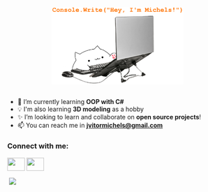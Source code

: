 <div align="center">
  <img src="hey.png" align="center" width="60%">
</div>

<br>

- 🌱 I’m currently learning **OOP with C#**
- 💡 I'm also learning **3D modeling** as a hobby 
- ✨ I’m looking to learn and collaborate on **open source projects**!
- 📫 You can reach me in **jvitormichels@gmail.com**

<p align="left">
  <h3 align="left">Connect with me:</h3>
  <a href="https://www.linkedin.com/in/jo%C3%A3o-vitor-michels-b70a56197/" target="blank"><img align="center" src="https://www.flaticon.com/svg/static/icons/svg/1409/1409945.svg"height="30" width="40" /></a>
  <a href="https://www.instagram.com/mirjels/" target="blank"><img align="center" src="https://www.flaticon.com/svg/static/icons/svg/1409/1409946.svg" height="30" width="40" /></a>
</p>

<p>&nbsp;<img align="center" src="https://github-readme-stats.vercel.app/api?username=jvitormichels&theme=dark&show_icons=true"/></p>

<!--
**jvitormichels/jvitormichels** is a ✨ _special_ ✨ repository because its `README.md` (this file) appears on your GitHub profile.

Here are some ideas to get you started:

- 🔭 I’m currently working on ...
- 🌱 I’m currently learning OOP with C# ...
- 👯 I’m looking to collaborate on ...
- 🤔 I’m looking for help with ...
- 💬 Ask me about ...
- 📫 How to reach me: ...
- 😄 Pronouns: ...
- ⚡ Fun fact: ...
-->
